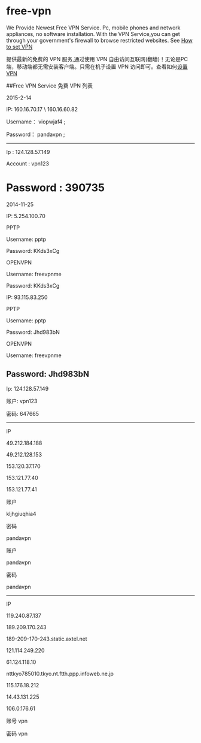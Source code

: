 free-vpn
========

We Provide Newest Free VPN Service. Pc, mobile phones and network appliances, no software installation. With the VPN Service,you can get through your government's firewall to browse restricted websites. See [How to set VPN](http://www.waylau.com/vpn-setting/)

提供最新的免费的 VPN 服务,通过使用 VPN 自由访问互联网(翻墙)！无论是PC端，移动端都无需安装客户端。只需在机子设置 VPN 访问即可。查看如何[设置 VPN](http://www.waylau.com/vpn-setting/)

##Free VPN Service 免费 VPN 列表

2015-2-14

IP: 160.16.70.17 \ 160.16.60.82

Username：	viopwjaf4 ;

Password：	pandavpn ;

--------------------
Ip : 124.128.57.149

Account : vpn123

Password : 390735
================================

2014-11-25

IP: 5.254.100.70

PPTP

Username: pptp

Password: KKds3xCg
 

OPENVPN

Username: freevpnme

Password: KKds3xCg

IP: 93.115.83.250

PPTP

Username: pptp

Password: Jhd983bN

OPENVPN

Username: freevpnme

Password: Jhd983bN
--------------------------
Ip: 124.128.57.149

账户: vpn123

密码: 647665

--------------------------
IP

49.212.184.188

49.212.128.153

153.120.37.170

153.121.77.40

153.121.77.41

账户

kljhgiuqhia4

密码 

pandavpn


账户

pandavpn

密码 

pandavpn

------------------------------
IP

119.240.87.137

189.209.170.243

189-209-170-243.static.axtel.net

121.114.249.220

61.124.118.10

nttkyo785010.tkyo.nt.ftth.ppp.infoweb.ne.jp

115.176.18.212

14.43.131.225

106.0.176.61

账号 vpn

密码 vpn
